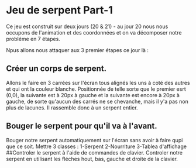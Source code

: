 # Jeu de serpent Part-1
Ce jeu est construit sur deux jours (20 & 21) - au jour 20 nous nous occupons de l'animation et des coordonnées et on va décomposer notre probléme en 7 étapes.

Npus allons nous attaquer aux 3 premier étapes ce jour là :
## Créer un corps de serpent.
  Allons le faire en 3 carrées sur l'écran tous alignés les uns à coté des autres et qui ont la couleur blanche. Positionnée de telle sorte que le premier esrt (0,0), la suivante est à 20px à gauche et la suivante est encore à 20px à gauche, de sorte qu'aucun des carrés ne se chevanche, mais il y'a pas non plus de lacunes. Il rassemble donc à un serpent entier.
## Bouger le serpent pour qu'il va à l'avant.
  Bouger notre serpent automatiquement sur l'écran sans avoir à faire qupi que ce soit.
  Mettre 3 classes : 
  1-Serpent
  2-Nourriture
  3-Tablea d'affichage
##Controler le serpent à l'aide de commandes de clavier.
  Controler notre serpent en utilisant les fléches hout, bas, gauche et droite de la clavier.
